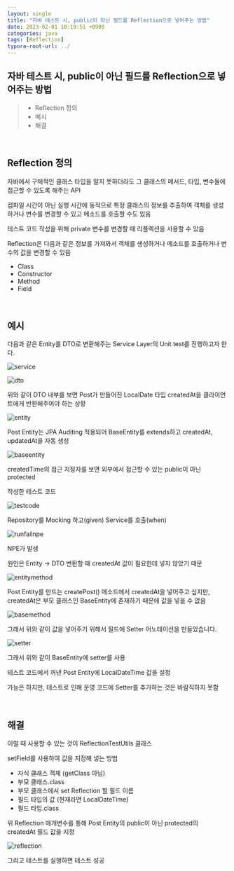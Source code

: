 ```yaml
---
layout: single
title: "자바 테스트 시, public이 아닌 필드를 Reflection으로 넣어주는 방법"
date: 2023-02-01 10:19:51 +0900
categories: java
tags: [Reflection]
typora-root-url: ../
---
```


## 자바 테스트 시, public이 아닌 필드를 Reflection으로 넣어주는 방법
> - Reflection 정의
> - 예시
> - 해결

<br>

## Reflection 정의

자바에서 구체적인 클래스 타입을 알지 못하더라도 그 클래스의 메서드, 타입, 변수들에 접근할 수 있도록 해주는 API

컴파일 시간이 아닌 실행 시간에 동적으로 특정 클래스의 정보를 추출하여 객체를 생성하거나 변수를 변경할 수 있고 메소드를 호출할 수도 있음

테스트 코드 작성을 위해 private 변수를 변경할 때 리플렉션을 사용할 수 있음

Reflection은 다음과 같은 정보를 가져와서 객체를 생성하거나 메소드를 호출하거나 변수의 값을 변경할 수 있음

- Class
- Constructor
- Method
- Field

<br>

## 예시

다음과 같은 Entity를 DTO로 변환해주는 Service Layer의 Unit test를 진행하고자 한다.

![service](/images/2023-02-01-how-to-put-a-nonpublicfield-by-reflection-in-javatest/service.png)

![dto](/images/2023-02-01-how-to-put-a-nonpublicfield-by-reflection-in-javatest/dto.png)

위와 같이 DTO 내부를 보면 Post가 만들어진 LocalDate 타입 createdAt을 클라이언트에게 반환해주어야 하는 상황

![entity](/images/2023-02-01-how-to-put-a-nonpublicfield-by-reflection-in-javatest/entity.png)

Post Entity는 JPA Auditing 적용되어 BaseEntity를 extends하고 createdAt, updatedAt을 자동 생성

![baseentity](/images/2023-02-01-how-to-put-a-nonpublicfield-by-reflection-in-javatest/baseentity.png)

createdTime의 접근 지정자를 보면 외부에서 접근할 수 있는 public이 아닌 protected

작성한 테스트 코드

![testcode](/images/2023-02-01-how-to-put-a-nonpublicfield-by-reflection-in-javatest/testcode.png)

Repository를 Mocking 하고(given) Service를 호출(when)

![runfailnpe](/images/2023-02-01-how-to-put-a-nonpublicfield-by-reflection-in-javatest/runfailnpe.png)

NPE가 발생

원인은 Entity -> DTO 변환할 때 createdAt 값이 필요한데 넣지 않았기 때문

![entitymethod](/images/2023-02-01-how-to-put-a-nonpublicfield-by-reflection-in-javatest/entitymethod.png)

Post Entity를 만드는 createPost() 메소드에서 createdAt을 넣어주고 싶지만, createdAt은 부모 클래스인 BaseEntity에 존재하기 때문에 값을 넣을 수 없음

![basemethod](/images/2023-02-01-how-to-put-a-nonpublicfield-by-reflection-in-javatest/basemethod.png)

그래서 위와 같이 값을 넣어주기 위해서 필드에 Setter 어노테이션을 만들었습니다.

![setter](/images/2023-02-01-how-to-put-a-nonpublicfield-by-reflection-in-javatest/setter.png)

그래서 위와 같이 BaseEntity에 setter를 사용

테스트 코드에서 꺼낸 Post Entity에 LocalDateTime 값을 설정 

가능은 하지만, 테스트로 인해 운영 코드에 Setter를 추가하는 것은 바람직하지 못함 

<br>

## 해결

이럴 때 사용할 수 있는 것이 ReflectionTestUtils 클래스

setField를 사용하여 값을 지정해 넣는 방법

- 자식 클래스 객체 (getClass 아님)
- 부모 클래스.class
- 부모 클래스에서 set Reflection 할 필드 이름
- 필드 타입의 값 (현재라면 LocalDateTime)
- 필드 타입.class

위 Reflection 매개변수를 통해 Post Entity의 public이 아닌 protected의 createdAt 필드 값을 지정

![reflection](/images/2023-02-01-how-to-put-a-nonpublicfield-by-reflection-in-javatest/reflection.png)

그리고 테스트를 실행하면 테스트 성공

<br>

